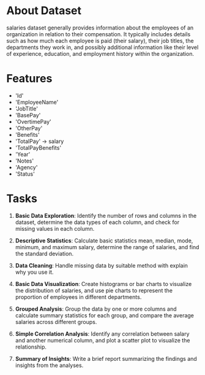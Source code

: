 # **About** Dataset
salaries dataset generally provides information about the employees of an organization in relation to their compensation. It typically includes details such as how much each employee is paid (their salary), their job titles, the departments they work in, and possibly additional information like their level of experience, education, and employment history within the organization.

# Features
- 'Id'
- 'EmployeeName'
- 'JobTitle'
- 'BasePay'
- 'OvertimePay'
- 'OtherPay'
- 'Benefits'
- 'TotalPay' -> salary
- 'TotalPayBenefits'
- 'Year'
- 'Notes'
- 'Agency'
- 'Status'

# Tasks

1. **Basic Data Exploration**: Identify the number of rows and columns in the dataset, determine the data types of each column, and check for missing values in each column.

2. **Descriptive Statistics**: Calculate basic statistics mean, median, mode, minimum, and maximum salary, determine the range of salaries, and find the standard deviation.

3. **Data Cleaning**: Handle missing data by suitable method with explain why you use it.

4. **Basic Data Visualization**: Create histograms or bar charts to visualize the distribution of salaries, and use pie charts to represent the proportion of employees in different departments.

5. **Grouped Analysis**: Group the data by one or more columns and calculate summary statistics for each group, and compare the average salaries across different groups.

6. **Simple Correlation Analysis**: Identify any correlation between salary and another numerical column, and plot a scatter plot to visualize the relationship.

8. **Summary of Insights**: Write a brief report summarizing the findings and insights from the analyses.
